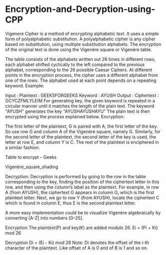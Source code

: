 # Encryption-and-Decryption-using-CPP
Vigenere Cipher is a method of encrypting alphabetic text. It uses a simple form of polyalphabetic substitution. A polyalphabetic cipher is any cipher based on substitution, using multiple substitution alphabets. The encryption of the original text is done using the Vigenère square or Vigenère table.

The table consists of the alphabets written out 26 times in different rows, each alphabet shifted cyclically to the left compared to the previous alphabet, corresponding to the 26 possible Caesar Ciphers.
At different points in the encryption process, the cipher uses a different alphabet from one of the rows.
The alphabet used at each point depends on a repeating keyword.
Example: 

Input : Plaintext :   GEEKSFORGEEKS
             Keyword :  AYUSH
Output : Ciphertext :  GCYCZFMLYLEIM
For generating key, the given keyword is repeated
in a circular manner until it matches the length of 
the plain text.
The keyword "AYUSH" generates the key "AYUSHAYUSHAYU"
The plain text is then encrypted using the process 
explained below.
Encryption:

The first letter of the plaintext, G is paired with A, the first letter of the key. So use row G and column A of the Vigenère square, namely G. Similarly, for the second letter of the plaintext, the second letter of the key is used, the letter at row E, and column Y is C. The rest of the plaintext is enciphered in a similar fashion. 

Table to encrypt – Geeks

Vigenère_square_shading

Decryption:
Decryption is performed by going to the row in the table corresponding to the key, finding the position of the ciphertext letter in this row, and then using the column’s label as the plaintext. For example, in row A (from AYUSH), the ciphertext G appears in column G, which is the first plaintext letter. Next, we go to row Y (from AYUSH), locate the ciphertext C which is found in column E, thus E is the second plaintext letter.

A more easy implementation could be to visualize Vigenère algebraically by converting [A-Z] into numbers [0–25]. 

Encryption
The plaintext(P) and key(K) are added modulo 26.
Ei = (Pi + Ki) mod 26

Decryption
Di = (Ei - Ki) mod 26
Note: Di denotes the offset of the i-th character of the plaintext. Like offset of A is 0 and of B is 1 and so on.
